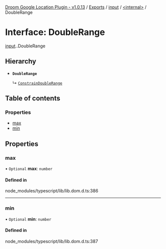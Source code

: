 [Droom Google Location Plugin - v1.0.13](../README.md) / [Exports](../modules.md) / [input](../modules/input.md) / [<internal\>](../modules/input._internal_.md) / DoubleRange

# Interface: DoubleRange

[input](../modules/input.md).[<internal>](../modules/input._internal_.md).DoubleRange

## Hierarchy

- **`DoubleRange`**

  ↳ [`ConstrainDoubleRange`](input._internal_.ConstrainDoubleRange.md)

## Table of contents

### Properties

- [max](input._internal_.DoubleRange.md#max)
- [min](input._internal_.DoubleRange.md#min)

## Properties

### max

• `Optional` **max**: `number`

#### Defined in

node_modules/typescript/lib/lib.dom.d.ts:386

___

### min

• `Optional` **min**: `number`

#### Defined in

node_modules/typescript/lib/lib.dom.d.ts:387
